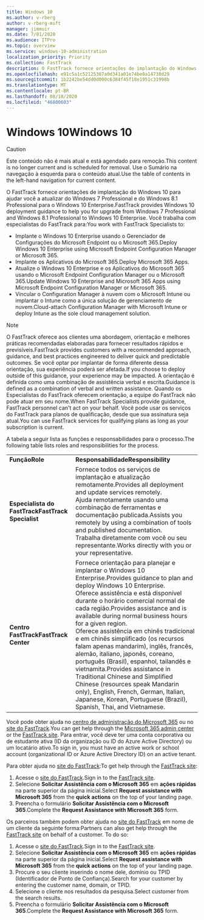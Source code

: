 ```yaml
---
title: Windows 10
ms.author: v-rberg
author: v-rberg-msft
manager: jimmuir
ms.date: 7/01/2020
ms.audience: ITPro
ms.topic: overview
ms.service: windows-10-administration
localization_priority: Priority
ms.collection: FastTrack
description: O FastTrack fornece orientações de implantação do Windows 10 para ajudar você a atualizar do Windows 7 Professional e do Windows 8.1 Professional para o Windows 10 Enterprise.
ms.openlocfilehash: e91c5a1c52125387a0d341a01e74be0a14738d29
ms.sourcegitcommit: 1b2242be54dd0d000c6384f45f18e1951c31998b
ms.translationtype: MT
ms.contentlocale: pt-BR
ms.lasthandoff: 08/18/2020
ms.locfileid: "46800603"
---
```

# <a name="windows-10"></a><span data-ttu-id="45ce6-103">Windows 10</span><span class="sxs-lookup"><span data-stu-id="45ce6-103">Windows 10</span></span>

> [!CAUTION]
> <span data-ttu-id="45ce6-104">Este conteúdo não é mais atual e está agendado para remoção.</span><span class="sxs-lookup"><span data-stu-id="45ce6-104">This content is no longer current and is scheduled for removal.</span></span> <span data-ttu-id="45ce6-105">Use o Sumário na navegação à esquerda para o conteúdo atual.</span><span class="sxs-lookup"><span data-stu-id="45ce6-105">Use the table of contents in the left-hand navigation for current content.</span></span>

<span data-ttu-id="45ce6-106">O FastTrack fornece orientações de implantação do Windows 10 para ajudar você a atualizar do Windows 7 Professional e do Windows 8.1 Professional para o Windows 10 Enterprise.</span><span class="sxs-lookup"><span data-stu-id="45ce6-106">FastTrack provides Windows 10 deployment guidance to help you for upgrade from Windows 7 Professional and Windows 8.1 Professional to Windows 10 Enterprise.</span></span> <span data-ttu-id="45ce6-107">Você trabalha com especialistas do FastTrack para:</span><span class="sxs-lookup"><span data-stu-id="45ce6-107">You work with FastTrack Specialists to:</span></span>

- <span data-ttu-id="45ce6-108">Implante o Windows 10 Enterprise usando o Gerenciador de Configurações do Microsoft Endpoint ou o Microsoft 365.</span><span class="sxs-lookup"><span data-stu-id="45ce6-108">Deploy Windows 10 Enterprise using Microsoft Endpoint Configuration Manager or Microsoft 365.</span></span>
- <span data-ttu-id="45ce6-109">Implante os Aplicativos do Microsoft 365.</span><span class="sxs-lookup"><span data-stu-id="45ce6-109">Deploy Microsoft 365 Apps.</span></span> 
- <span data-ttu-id="45ce6-110">Atualize o Windows 10 Enterprise e os Aplicativos do Microsoft 365 usando o Microsoft Endpoint Configuration Manager ou o Microsoft 365.</span><span class="sxs-lookup"><span data-stu-id="45ce6-110">Update Windows 10 Enterprise and Microsoft 365 Apps using Microsoft Endpoint Configuration Manager or Microsoft 365.</span></span>
- <span data-ttu-id="45ce6-111">Vincular o Configuration Manager à nuvem com o Microsoft Intune ou implantar o Intune como a única solução de gerenciamento de nuvem.</span><span class="sxs-lookup"><span data-stu-id="45ce6-111">Cloud-attach Configuration Manager with Microsoft Intune or deploy Intune as the sole cloud management solution.</span></span>
  
> [!NOTE]
> <span data-ttu-id="45ce6-112">O FastTrack oferece aos clientes uma abordagem, orientação e melhores práticas recomendadas elaboradas para fornecer resultados rápidos e previsíveis.</span><span class="sxs-lookup"><span data-stu-id="45ce6-112">FastTrack provides customers with a recommended approach, guidance, and best practices engineered to deliver quick and predictable outcomes.</span></span> <span data-ttu-id="45ce6-113">Se você optar por implantar de forma diferente dessa orientação, sua experiência poderá ser afetada.</span><span class="sxs-lookup"><span data-stu-id="45ce6-113">If you choose to deploy outside of this guidance, your experience may be impacted.</span></span> <span data-ttu-id="45ce6-114">A orientação é definida como uma combinação de assistência verbal e escrita.</span><span class="sxs-lookup"><span data-stu-id="45ce6-114">Guidance is defined as a combination of verbal and written assistance.</span></span> <span data-ttu-id="45ce6-115">Quando os Especialistas do FastTrack oferecem orientação, a equipe do FastTrack não pode atuar em seu nome.</span><span class="sxs-lookup"><span data-stu-id="45ce6-115">When FastTrack Specialists provide guidance, FastTrack personnel can't act on your behalf.</span></span> <span data-ttu-id="45ce6-116">Você pode usar os serviços do FastTrack para planos de qualificação, desde que sua assinatura seja atual.</span><span class="sxs-lookup"><span data-stu-id="45ce6-116">You can use FastTrack services for qualifying plans as long as your subscription is current.</span></span>  
    
<span data-ttu-id="45ce6-117">A tabela a seguir lista as funções e responsabilidades para o processo.</span><span class="sxs-lookup"><span data-stu-id="45ce6-117">The following table lists roles and responsibilities for the process.</span></span>

|||
|:-----|:-----|
|<span data-ttu-id="45ce6-118">**Função**</span><span class="sxs-lookup"><span data-stu-id="45ce6-118">**Role**</span></span> <br/> |<span data-ttu-id="45ce6-119">**Responsabilidade**</span><span class="sxs-lookup"><span data-stu-id="45ce6-119">**Responsibility**</span></span> <br/> |
|<span data-ttu-id="45ce6-120">**Especialista do FastTrack**</span><span class="sxs-lookup"><span data-stu-id="45ce6-120">**FastTrack Specialist**</span></span> <br/> |<span data-ttu-id="45ce6-121">Fornece todos os serviços de implantação e atualização remotamente.</span><span class="sxs-lookup"><span data-stu-id="45ce6-121">Provides all deployment and update services remotely.</span></span>  <br/> <span data-ttu-id="45ce6-122">Ajuda remotamente usando uma combinação de ferramentas e documentação publicada.</span><span class="sxs-lookup"><span data-stu-id="45ce6-122">Assists you remotely by using a combination of tools and published documentation.</span></span> <br/> <span data-ttu-id="45ce6-123">Trabalha diretamente com você ou seu representante.</span><span class="sxs-lookup"><span data-stu-id="45ce6-123">Works directly with you or your representative.</span></span>|
|<span data-ttu-id="45ce6-124">**Centro FastTrack**</span><span class="sxs-lookup"><span data-stu-id="45ce6-124">**FastTrack Center**</span></span>  <br/> |<span data-ttu-id="45ce6-125">Fornece orientação para planejar e implantar o Windows 10 Enterprise.</span><span class="sxs-lookup"><span data-stu-id="45ce6-125">Provides guidance to plan and deploy Windows 10 Enterprise.</span></span>   <br/> <span data-ttu-id="45ce6-126">Oferece assistência e está disponível durante o horário comercial normal de cada região.</span><span class="sxs-lookup"><span data-stu-id="45ce6-126">Provides assistance and is available during normal business hours for a given region.</span></span> <br/> <span data-ttu-id="45ce6-127">Oferece assistência em chinês tradicional e em chinês simplificado (os recursos falam apenas mandarim), inglês, francês, alemão, italiano, japonês, coreano, português (Brasil), espanhol, tailandês e vietnamita.</span><span class="sxs-lookup"><span data-stu-id="45ce6-127">Provides assistance in Traditional Chinese and Simplified Chinese (resources speak Mandarin only), English, French, German, Italian, Japanese, Korean, Portuguese (Brazil), Spanish, Thai, and Vietnamese.</span></span>|
 
<span data-ttu-id="45ce6-128">Você pode obter ajuda no [centro de administração do Microsoft 365](https://go.microsoft.com/fwlink/?linkid=2032704) ou no [site do FastTrack](https://go.microsoft.com/fwlink/?linkid=780698).</span><span class="sxs-lookup"><span data-stu-id="45ce6-128">You can get help through the [Microsoft 365 admin center](https://go.microsoft.com/fwlink/?linkid=2032704) or the [FastTrack site](https://go.microsoft.com/fwlink/?linkid=780698).</span></span> <span data-ttu-id="45ce6-129">Para entrar, você deve ter uma conta corporativa ou de estudante ativa (ID da organização ou ID do Azure Active Directory) ou um locatário ativo.</span><span class="sxs-lookup"><span data-stu-id="45ce6-129">To sign in, you must have an active work or school account (organizational ID or Azure Active Directory ID) on an active tenant.</span></span> 

<span data-ttu-id="45ce6-130">Para obter ajuda no [site do FastTrack](https://go.microsoft.com/fwlink/?linkid=780698):</span><span class="sxs-lookup"><span data-stu-id="45ce6-130">To get help through the [FastTrack site](https://go.microsoft.com/fwlink/?linkid=780698):</span></span> 
1.    <span data-ttu-id="45ce6-131">Acesse o [site do FastTrack](https://go.microsoft.com/fwlink/?linkid=780698).</span><span class="sxs-lookup"><span data-stu-id="45ce6-131">Sign in to the [FastTrack site](https://go.microsoft.com/fwlink/?linkid=780698).</span></span> 
2.    <span data-ttu-id="45ce6-132">Selecione **Solicitar Assistência com o Microsoft 365** em **ações rápidas** na parte superior da página inicial.</span><span class="sxs-lookup"><span data-stu-id="45ce6-132">Select **Request assistance with Microsoft 365** from the **quick actions** on the top of your landing page.</span></span>
3.    <span data-ttu-id="45ce6-133">Preencha o formulário **Solicitar Assistência com o Microsoft 365**.</span><span class="sxs-lookup"><span data-stu-id="45ce6-133">Complete the **Request Assistance with Microsoft 365** form.</span></span>
  
<span data-ttu-id="45ce6-p105">Os parceiros também podem obter ajuda no [site do FastTrack](https://go.microsoft.com/fwlink/?linkid=780698) em nome de um cliente da seguinte forma:</span><span class="sxs-lookup"><span data-stu-id="45ce6-p105">Partners can also get help through the [FastTrack site](https://go.microsoft.com/fwlink/?linkid=780698) on behalf of a customer. To do so:</span></span>
1.    <span data-ttu-id="45ce6-136">Acesse o [site do FastTrack](https://go.microsoft.com/fwlink/?linkid=780698).</span><span class="sxs-lookup"><span data-stu-id="45ce6-136">Sign in to the [FastTrack site](https://go.microsoft.com/fwlink/?linkid=780698).</span></span> 
2.    <span data-ttu-id="45ce6-137">Selecione **Solicitar Assistência com o Microsoft 365** em **ações rápidas** na parte superior da página inicial.</span><span class="sxs-lookup"><span data-stu-id="45ce6-137">Select **Request assistance with Microsoft 365** from the **quick actions** on the top of your landing page.</span></span>
3.    <span data-ttu-id="45ce6-138">Procure o seu cliente inserindo o nome dele, domínio ou TPID (Identificador de Ponto de Confiança).</span><span class="sxs-lookup"><span data-stu-id="45ce6-138">Search for your customer by entering the customer name, domain, or TPID.</span></span>
4.    <span data-ttu-id="45ce6-139">Selecione o cliente nos resultados da pesquisa.</span><span class="sxs-lookup"><span data-stu-id="45ce6-139">Select customer from the search results.</span></span>
5.    <span data-ttu-id="45ce6-140">Preencha o formulário **Solicitar Assistência com o Microsoft 365**.</span><span class="sxs-lookup"><span data-stu-id="45ce6-140">Complete the **Request Assistance with Microsoft 365** form.</span></span>
 
